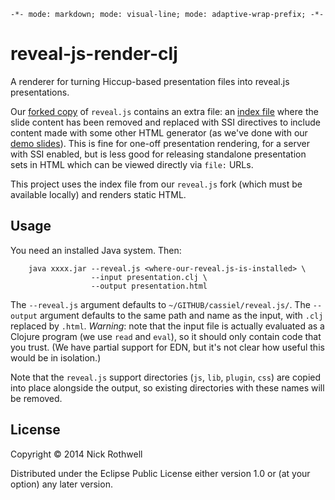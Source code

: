 `-*- mode: markdown; mode: visual-line; mode: adaptive-wrap-prefix; -*-`

reveal-js-render-clj
====================

A renderer for turning Hiccup-based presentation files into reveal.js presentations.

Our [forked copy](https://github.com/cassiel/reveal.js) of `reveal.js` contains an extra file: an [index file](https://github.com/cassiel/reveal.js/blob/master/index-ssi.shtml) where the slide content has been removed and replaced with SSI directives to include content made with some other HTML generator (as we've done with our [demo slides](https://github.com/cassiel/reveal-js-demo-slides)). This is fine for one-off presentation rendering, for a server with SSI enabled, but is less good for releasing standalone presentation sets in HTML which can be viewed directly via `file:` URLs.

This project uses the index file from our `reveal.js` fork (which must be available locally) and renders static HTML.

## Usage

You need an installed Java system. Then:

        java xxxx.jar --reveal.js <where-our-reveal.js-is-installed> \
                      --input presentation.clj \
                      --output presentation.html
                      
The `--reveal.js` argument defaults to `~/GITHUB/cassiel/reveal.js/`. The `--output` argument defaults to the same path and name as the input, with `.clj` replaced by `.html`. *Warning*: note that the input file is actually evaluated as a Clojure program (we use `read` and `eval`), so it should only contain code that you trust. (We have partial support for EDN, but it's not clear how useful this would be in isolation.)

Note that the `reveal.js` support directories (`js`, `lib`, `plugin`, `css`) are copied into place alongside the output, so existing directories with these names will be removed.

## License

Copyright © 2014 Nick Rothwell

Distributed under the Eclipse Public License either version 1.0 or (at your option) any later version.
